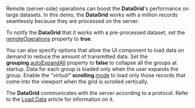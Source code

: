 Remote (server-side) operations can boost the **DataGrid**'s performance on large datasets. In this demo, the **DataGrid** works with a million records seamlessly because they are processed on the server.

To notify the **DataGrid** that it works with a pre-processed dataset, set the [remoteOperations](/Documentation/ApiReference/UI_Widgets/dxDataGrid/Configuration/remoteOperations/) property to **true**.

You can also specify options that allow the UI component to load data on demand to reduce the amount of transmitted data. Set the **grouping**.[autoExpandAll](/Documentation/ApiReference/UI_Widgets/dxDataGrid/Configuration/grouping/#autoExpandAll) property to **false** to collapse all the groups at startup. Data for each group is loaded only when the user expands the group. Enable the *"virtual"* **scrolling**.[mode](/Documentation/ApiReference/UI_Widgets/dxDataGrid/Configuration/scrolling/#mode) to load only those records that come into the viewport when the grid is scrolled vertically.

The **DataGrid** communicates with the server according to a protocol. Refer to the [Load Data](/Documentation/Guide/Widgets/DataGrid/Data_Binding/Custom_Sources/#Load_Data) article for information on it.